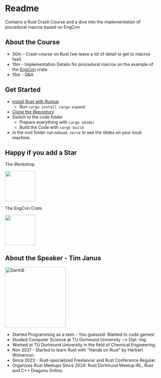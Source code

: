 # Readme

Contains a Rust Crash Course and a dive into the implementation of procedural macros based on EngCon.

## About the Course

- 30m - Crash course on Rust (we leave a lot of detail to get to macros fast)
- 15m - Implementation Details for procedural macros on the example of the [EngCon](https://crates.io/crates/engcon) crate.
- 15m - Q&A

## Get Started

- [Install Rust with Rustup](https://rustup.rs/)
  - Run `cargo install cargo-expand`
- [Clone the Repository](https://github.com/DarthB/20250228_rust_engcon_workshop)
- Switch to the code folder
  - Prepare everything with `cargo vendor`
  - Build the Code with `cargo build`
- In the root folder run `mdbook serve` to see the slides on your local machine.

## Happy if you add a Star

The Workshop

<img src="../github_20250228_rust_engcon_workshop.png" width="100px" />

The EngCon Crate

<img src="../github_engcon.png" width="100px" />

## About the Speaker - Tim Janus

[<img src="https://github.com/DarthB.png?size=200" alt="DarthB" width="200">](https://github.com/DarthB)

- Started Programming as a teen - You guessed: Wanted to code games!
- Studied Computer Science at TU Dortmund University --> Dipl.-Ing.
- Worked at TU Dortmund University in the field of Chemical Engineering.
- Nov 2021 - Started to learn Rust with "Hands on Rust" by Herbert Wolverson.
- Since 2023 - Rust-specialized Freelancer and Rust Conference Regular.
- Organizes Rust Meetups Since 2024: Rust Dortmund Meetup IRL, Rust and C++ Dragons Online.


